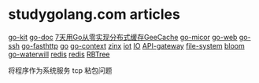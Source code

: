 # studygolang.com articles

[go-kit](https://www.hwholiday.com/2020/go_kit_11/)
[go-doc](https://github.com/developer-learning/learning-golang)
[7天用Go从零实现分布式缓存GeeCache](https://geektutu.com/post/geecache.html)
[go-micor](https://note.mogutou.xyz/category/go-micro)
[go-web](https://studygolang.com/articles/21656)
[go-ssh](https://www.codercto.com/soft/d/262.html)
[go-fasthttp](https://www.codercto.com/soft/d/106.html)
[go](https://www.cnblogs.com/hualou/)
[go-context](https://www.cnblogs.com/li-peng/p/11249478.html)
[zinx](https://segmentfault.com/a/1190000019336126)
[iot](https://mp.weixin.qq.com/s?__biz=MzUxMzMyNDQwMQ==&mid=2247483971&idx=1&sn=2678e264a330a0023dd7569f1c627e43&chksm=f957a65dce202f4b2db6c34db2a604fcb6ed3a0654d8d89a1032518a56112fc85d844f6df80d&mpshare=1&scene=1&srcid=&sharer_sharetime=1584975026893&sharer_shareid=be082b9b55860bca135c279cbeb97d77&key=1f205c024f46588ab0c8952b17d45c3374d05a59528fab9cf73b85effc119d8d83244959acd7b0c115828a44f01064fc581aa4915697e6d83dc2be0fdd6c018c031b466584f0df981cbdadc0504b47e2&ascene=1&uin=MjYyMTk4OTk4NA%3D%3D&devicetype=Windows+10&version=62080079&lang=zh_CN&exportkey=AX9IHezvMeaGAcmFiSak63I%3D&pass_ticket=4j5eprlqK9T7jvi1nLOrVXC%2Bbl8oVhKCsgCo1nW1eC603udgpjsitRFfSCCtKgPv)
[IO](https://mp.weixin.qq.com/s?__biz=MzAxMTA4Njc0OQ==&mid=2651438913&idx=3&sn=c50cd16064d75aca8350418a468fa65a&chksm=80bb61b3b7cce8a5e30fad0b47010486fef414c707b638847081537a63a88c16c333695de082&mpshare=1&scene=1&srcid=&sharer_sharetime=1584976400787&sharer_shareid=be082b9b55860bca135c279cbeb97d77&key=8363553c96a8c6b07101d8ec6631b35ababfa2fd0015c488d8b06ba89a6b981d203c7218e589b5375a24a0a338502853dd33b8ef8be463ea14f10e8d07b8a8c4e02102f287b8c9f2087ad923ac6107b0&ascene=1&uin=MjYyMTk4OTk4NA%3D%3D&devicetype=Windows+10&version=62080079&lang=zh_CN&exportkey=ATIppKqDPXZpY32hUkDXoVk%3D&pass_ticket=4j5eprlqK9T7jvi1nLOrVXC%2Bbl8oVhKCsgCo1nW1eC603udgpjsitRFfSCCtKgPv)
[API-gateway](https://mp.weixin.qq.com/s?__biz=MzU2NDc4MjE2Ng==&mid=2247484280&idx=1&sn=80371c148d4d7174a668e23f8c1a4096&chksm=fc44f641cb337f5761864910c82ac019ed48aa5845ca377f744109c0dc72261de61c2ff3ef58&mpshare=1&scene=1&srcid=&sharer_sharetime=1585133351638&sharer_shareid=e3c6d7c422df8427fbdd2cdd6515d63e&key=9e4d10ee3ad303921456513021e2c2115f3fd1cbc671d93024bc0e6a42f17d497d3e66a29e657f17e6ad0cb08dc9ed5c790fcc4a132269bff24fe19298e819afb076ac9335b073a36e80dd1ee3237d06&ascene=1&uin=MjYyMTk4OTk4NA%3D%3D&devicetype=Windows+10&version=62080079&lang=zh_CN&exportkey=AZcX9wIBMovxw6JtH%2Bc%2F%2BWY%3D&pass_ticket=4j5eprlqK9T7jvi1nLOrVXC%2Bbl8oVhKCsgCo1nW1eC603udgpjsitRFfSCCtKgPv)
[file-system](https://mp.weixin.qq.com/s?__biz=MzU2NDg0OTgyMA==&mid=2247485927&idx=1&sn=a05bd80ed7147ed9b66be3807747c450&chksm=fc45f414cb327d02af3b615570270907f3cb9042819bee232ac52ec141d1897790dcdcf7eab1&mpshare=1&scene=1&srcid=&sharer_sharetime=1585154612469&sharer_shareid=be082b9b55860bca135c279cbeb97d77&key=2be5a50c0e9f27d5ac5000cd802effe4742855cb9e7b7cda233ee98dc4eb8e8975445918e23c419b46345ce4ea96222b4310c19519c59349c7345a9e940a204e2a17e5a5e69e52d4c5a27792a7b50e1b&ascene=1&uin=MjYyMTk4OTk4NA%3D%3D&devicetype=Windows+10&version=62080079&lang=zh_CN&exportkey=AdTAKZnAEWCV8bsUcxLJ8mg%3D&pass_ticket=4j5eprlqK9T7jvi1nLOrVXC%2Bbl8oVhKCsgCo1nW1eC603udgpjsitRFfSCCtKgPv)
[bloom](https://mp.weixin.qq.com/s?__biz=Mzg2OTA0Njk0OA==&mid=2247485878&idx=2&sn=631a246d525f963459ff9262e11a0dd2&chksm=cea2467df9d5cf6bc43bdcae0637f10f797a67889d7ed9a19d00bce6ebed04d41e571a2e54fb&mpshare=1&scene=1&srcid=0326W2YpADnwFKBVdK6KrraD&sharer_sharetime=1585155475125&sharer_shareid=be082b9b55860bca135c279cbeb97d77&key=9e4d10ee3ad303921ec45427c2c7d4b6be99921b39ee0b77fc9cbaea812708f949e3d3e7b64fe9608301b484c68efa3cb9b7ce701096f8831aa412c125f80579799b20bc7e12bf2f3c1b7f36959c2080&ascene=1&uin=MjYyMTk4OTk4NA%3D%3D&devicetype=Windows+10&version=62080079&lang=zh_CN&exportkey=AQ37BlPdgNbAC57CVAJ1QxI%3D&pass_ticket=4j5eprlqK9T7jvi1nLOrVXC%2Bbl8oVhKCsgCo1nW1eC603udgpjsitRFfSCCtKgPv)
[go-waterwill](https://mp.weixin.qq.com/s?__biz=MzAxMTA4Njc0OQ==&mid=2651438939&idx=4&sn=ef9c3163c22bcb92d215d1d0d7ecc5d5&chksm=80bb61a9b7cce8bffd4bab14f3bd2523453cc6494ce63a3c4c88d8f6f16ff4d2d721b904f349&mpshare=1&scene=1&srcid=&sharer_sharetime=1585185505091&sharer_shareid=be082b9b55860bca135c279cbeb97d77&key=f3de4429a3d230984f7bafe43562c5bdecd61ff80d15d53b25ecc81b749f631bbfe6e6011d4f8e962eaacc1c3eb887a566cd00396392b0e2b9be316a034e5edeb77ecbb6a613826f7af85459793d846c&ascene=1&uin=MjYyMTk4OTk4NA%3D%3D&devicetype=Windows+10&version=62080079&lang=zh_CN&exportkey=AfxuokmP4D9JH2tAS0twzN8%3D&pass_ticket=4j5eprlqK9T7jvi1nLOrVXC%2Bbl8oVhKCsgCo1nW1eC603udgpjsitRFfSCCtKgPv)
[redis](https://mp.weixin.qq.com/s?__biz=MzI4Njc5NjM1NQ==&mid=2247486641&idx=2&sn=16594b5394e52a5b0884156c271e58cf&chksm=ebd6339ddca1ba8b85df41d508434c2e727ed31736cc353d376e200e62932180f978d7f763a9&mpshare=1&scene=1&srcid=0326Nr5s6mcd84QhWWXrR0tH&sharer_sharetime=1585194465691&sharer_shareid=be082b9b55860bca135c279cbeb97d77&key=0fe204c0eae80957c84a812ec53cb9248bfa1c154aaf15c6a63b40262077c65d0722ba1562dd3175e3aeee23fbd8b2184254a200eb2b32a41d74daf1e39c7638b209ad45518535bf331dc0dcca3f4f57&ascene=1&uin=MjYyMTk4OTk4NA%3D%3D&devicetype=Windows+10&version=62080079&lang=zh_CN&exportkey=AR0gVCcxOFnyLJV1jLBmqaA%3D&pass_ticket=4j5eprlqK9T7jvi1nLOrVXC%2Bbl8oVhKCsgCo1nW1eC603udgpjsitRFfSCCtKgPv)
[redis](https://mp.weixin.qq.com/s?__biz=MzI4Njc5NjM1NQ==&mid=2247486734&idx=2&sn=7ebb4e8d86ddae67522244c8e8584ef0&chksm=ebd63222dca1bb34515cfadd321e3d82bcbed06887f9f789af5cce981067cc45cb5f740602b4&mpshare=1&scene=1&srcid=0326gYKTGXEZGdOZ5uuZi4bJ&sharer_sharetime=1585194488329&sharer_shareid=be082b9b55860bca135c279cbeb97d77&key=2be5a50c0e9f27d577b43ddc417c652cc93fce83812d242d3bf71812698a9c195ec8f92d2feef93e791064c1a2d01294e998e06221395304a1151631b50d126c1e517eab3887c6dbc245a8702c724e47&ascene=1&uin=MjYyMTk4OTk4NA%3D%3D&devicetype=Windows+10&version=62080079&lang=zh_CN&exportkey=AaJ5ZYuKupmS6NMF0rtKRac%3D&pass_ticket=4j5eprlqK9T7jvi1nLOrVXC%2Bbl8oVhKCsgCo1nW1eC603udgpjsitRFfSCCtKgPv)
[RBTree](https://mp.weixin.qq.com/s/-8JFh5iLr88XA4AJ9mMf6g)

将程序作为系统服务
tcp 粘包问题

